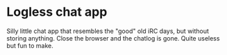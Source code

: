 # Logless chat app

Silly little chat app that resembles the "good" old iRC days, but without storing anything. Close the browser and the chatlog is gone. Quite useless but fun to make.
